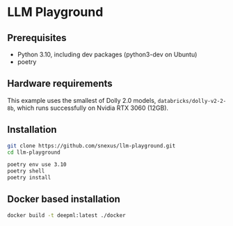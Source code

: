 # LLM Playground

## Prerequisites

* Python 3.10, including dev packages (python3-dev on Ubuntu)
* poetry

## Hardware requirements

This example uses the smallest of Dolly 2.0 models, `databricks/dolly-v2-2-8b`, which runs successfully on Nvidia RTX 3060 (12GB).


## Installation

```bash
git clone https://github.com/snexus/llm-playground.git
cd llm-playground

poetry env use 3.10
poetry shell
poetry install
```


## Docker based installation

```bash
docker build -t deepml:latest ./docker
```